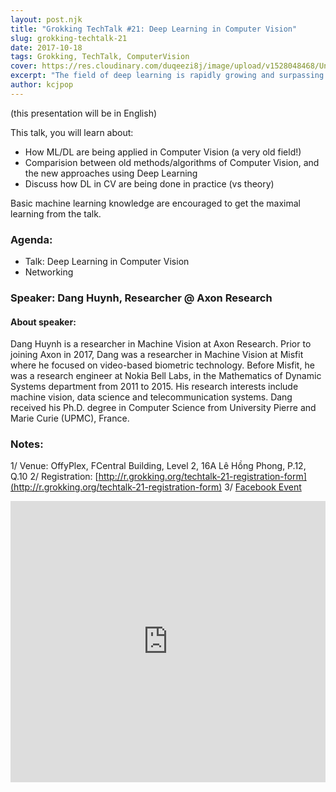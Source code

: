 ```yaml
---
layout: post.njk
title: "Grokking TechTalk #21: Deep Learning in Computer Vision"
slug: grokking-techtalk-21
date: 2017-10-18
tags: Grokking, TechTalk, ComputerVision
cover: https://res.cloudinary.com/duqeezi8j/image/upload/v1528048468/Untitled_jleock.jpg
excerpt: "The field of deep learning is rapidly growing and surpassing traditional approaches for machine learning and pattern recognition. Do you know how is Machine Learning/Deep Learning being applied in Computer Vision?"
author: kcjpop
---
```

(this presentation will be in English)

This talk, you will learn about:
- How ML/DL are being applied in Computer Vision (a very old field!)
- Comparision between old methods/algorithms of Computer Vision, and the new approaches using Deep Learning
- Discuss how DL in CV are being done in practice (vs theory)

Basic machine learning knowledge are encouraged to get the maximal learning from the talk.

### Agenda:

- Talk: Deep Learning in Computer Vision
- Networking

### Speaker: Dang Huynh, Researcher @ Axon Research

#### About speaker:

Dang Huynh is a researcher in Machine Vision at Axon Research. Prior to joining Axon in 2017, Dang was a researcher in Machine Vision at Misfit where he focused on video-based biometric technology. Before Misfit, he was a research engineer at Nokia Bell Labs, in the Mathematics of Dynamic Systems department from 2011 to 2015. His research interests include machine vision, data science and telecommunication systems. Dang received his Ph.D. degree in Computer Science from University Pierre and Marie Curie (UPMC), France.

### Notes:

1/ Venue: OffyPlex, FCentral Building, Level 2, 16A Lê Hồng Phong, P.12, Q.10
2/ Registration: [http://r.grokking.org/techtalk-21-registration-form](http://r.grokking.org/techtalk-21-registration-form)
3/ [Facebook Event](https://www.facebook.com/events/120676741941149/)


<iframe src="https://www.google.com/maps/embed?pb=!1m18!1m12!1m3!1d3919.4645484047346!2d106.66846901485762!3d10.775687992322027!2m3!1f0!2f0!3f0!3m2!1i1024!2i768!4f13.1!3m3!1m2!1s0x31752ed95e43c5bb%3A0x66d398c8781d033a!2zMTZBLzFBIEzDqiBI4buTbmcgUGhvbmcsIFBoxrDhu51uZyAxMiwgUXXhuq1uIDEwLCBI4buTIENow60gTWluaCwgVmlldG5hbQ!5e0!3m2!1sen!2sus!4v1508351039886" width="100%" height="450" frameborder="0" style="border:0" allowfullscreen></iframe>
